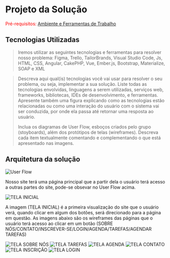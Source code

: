 # Projeto da Solução

<span style="color:red">Pré-requisitos: <a href="4-Gestão-Configuração.md"> Ambiente e Ferramentas de Trabalho</a></span>

## Tecnologias Utilizadas


>Iremos utilizar as seguintes tecnologias e ferramentas para resolver nosso problema: Figma, Trello, TailorBrands, Visual Studio Code, Js, HTML, CSS, Angular, CakePHP, Vue, Ember.js, Bootstrap, Materialize, SOAP e XML



> Descreva aqui qual(is) tecnologias você vai usar para resolver o seu
> problema, ou seja, implementar a sua solução. Liste todas as
> tecnologias envolvidas, linguagens a serem utilizadas, serviços web,
> frameworks, bibliotecas, IDEs de desenvolvimento, e ferramentas.
> Apresente também uma figura explicando como as tecnologias estão
> relacionadas ou como uma interação do usuário com o sistema vai ser
> conduzida, por onde ela passa até retornar uma resposta ao usuário.
> 
> Inclua os diagramas de User Flow, esboços criados pelo grupo
> (stoyboards), além dos protótipos de telas (wireframes). Descreva cada
> item textualmente comentando e complementando o que está apresentado
> nas imagens.

## Arquitetura da solução

![User Flow](https://user-images.githubusercontent.com/89615793/135787286-386acd31-d53b-4184-ba37-1589106370ba.png)


Nosso site terá uma página principal que a partir dela o usuário terá acesso a outras partes do site, pode-se obsevar no User Flow acima.


![TELA INICIAL](https://user-images.githubusercontent.com/89615793/135787264-af53b497-4046-4746-b29b-4efbb78441cf.png)


A imagem (TELA INICIAL) é a primeira visualização do site que o usuário verá, quando clicar em algum dos botões, será direcionado para a página em questão.
As imagens abaixo são os wireframes das páginas que o usuário terá acesso ao clicar em um botão (SOBRE NÓS/CONTATO/INSCREVER-SE/LOGIN/AGENDA/TAREFAS/AGENDAR TAREFAS) 

![TELA SOBRE NÓS](https://user-images.githubusercontent.com/89615793/135787714-b6f8c4cb-5b11-42cc-a913-4496755c9827.png)
![TELA TAREFAS](https://user-images.githubusercontent.com/89615793/135787716-4ecaa00e-5148-4f3a-8d59-f522060eff5a.png)
![TELA AGENDA](https://user-images.githubusercontent.com/89615793/135787718-2bc9df7e-e811-49ec-ad44-ff4575992c18.png)
![TELA CONTATO](https://user-images.githubusercontent.com/89615793/135787719-7061b31e-9037-4b7b-8510-869ddb983f8e.png)
![TELA INSCRIÇÃO](https://user-images.githubusercontent.com/89615793/135787721-c99c8df1-9a92-4282-97af-b4bd25858f23.png)
![TELA LOGIN](https://user-images.githubusercontent.com/89615793/135787725-6f64687d-8f89-4100-b6c6-045338d0b5d8.png)
